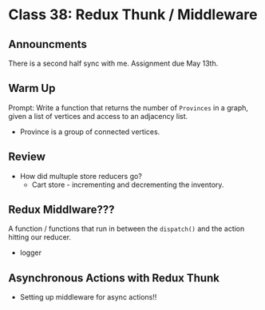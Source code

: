 # Class 38: Redux Thunk / Middleware

## Announcments

There is a second half sync with me. Assignment due May 13th.

## Warm Up

Prompt: Write a function that returns the number of `Provinces` in a graph, given a list of vertices and access to an adjacency list.
* Province is a group of connected vertices.

## Review

* How did multuple store reducers go?
  * Cart store - incrementing and decrementing the inventory.

## Redux Middlware???

A function / functions that run in between the `dispatch()` and the action hitting our reducer.

* logger

## Asynchronous Actions with Redux Thunk

* Setting up middleware for async actions!!
